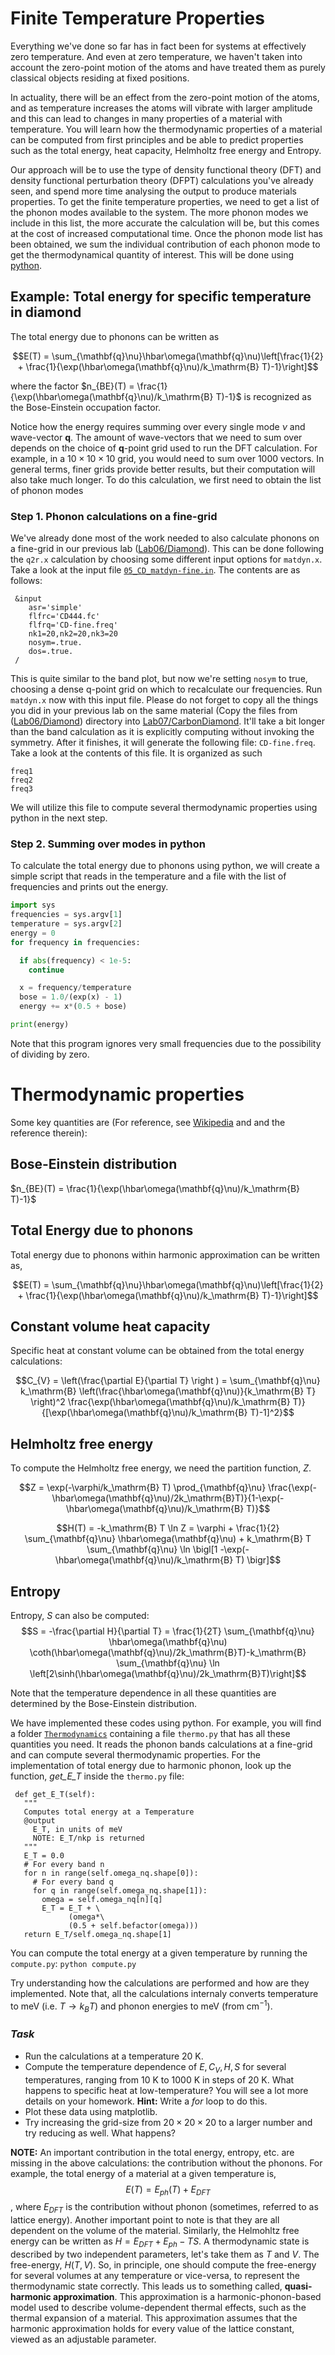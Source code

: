 # Finite Temperature Properties

Everything we've done so far has in fact been for systems at effectively zero temperature. And even at zero temperature, we haven't taken into account the zero-point motion of the atoms and have treated them as purely classical objects residing at fixed positions.

In actuality, there will be an effect from the zero-point motion of the atoms, and as temperature increases the atoms will vibrate with larger amplitude and this can lead to changes in many properties of a material with temperature. You will learn how the thermodynamic properties of a material can be computed from first principles and be able to predict properties such as the total energy, heat capacity, Helmholtz free energy and Entropy.

Our approach will be to use the type of density functional theory (DFT) and density functional perturbation theory (DFPT) calculations you've already seen, and spend more time analysing the output to produce materials properties. To get the finite temperature properties, we need to get a list of the phonon modes available to the system. The more phonon modes we include in this list, the more accurate the calculation will be, but this comes at the cost of increased computational time. Once the phonon mode list has been obtained, we sum the individual contribution of each phonon mode to get the thermodynamical quantity of interest. This will be done using [python](https://www.python.org/).


## Example: Total energy for specific temperature in diamond
The total energy due to phonons can be written as

$$E(T) = \sum_{\mathbf{q}\nu}\hbar\omega(\mathbf{q}\nu)\left[\frac{1}{2} + \frac{1}{\exp(\hbar\omega(\mathbf{q}\nu)/k_\mathrm{B} T)-1}\right]$$

where the factor $n_{BE}(T) = \frac{1}{\exp(\hbar\omega(\mathbf{q}\nu)/k_\mathrm{B} T)-1}$ is recognized as the Bose-Einstein occupation factor.

Notice how the energy requires summing over every single mode $\nu$ and wave-vector $\mathbf{q}$. The amount of wave-vectors that we need to sum over depends on the choice of $\mathbf{q}$-point grid used to run the DFT calculation. For example, in a $10\times10\times10$ grid, you would need to sum over $1000$ vectors. In general terms, finer grids provide better results, but their computation will also take much longer. To do this calculation, we first need to obtain the list of phonon modes

### Step 1. Phonon calculations on a fine-grid

We've already done most of the work needed to also calculate phonons on a fine-grid in our previous lab ([Lab06/Diamond](../lab06/03_CarbonDiamond)). This can be done following the `q2r.x` calculation by choosing some different input options for `matdyn.x`.  Take a look at the input file [`05_CD_matdyn-fine.in`](CarbonDiamond/05_CD_matdyn-fine.in). The contents are as follows:

```
 &input
    asr='simple'
    flfrc='CD444.fc'
    flfrq='CD-fine.freq'
    nk1=20,nk2=20,nk3=20
    nosym=.true.
    dos=.true.
 /
```

This is quite similar to the band plot, but now we're setting `nosym` to true, choosing a dense q-point grid on which to recalculate our frequencies. Run `matdyn.x` now with this input file. Please do not forget to copy all the things you did in your previous lab on the same material (Copy the files from ([Lab06/Diamond](../lab06/03_CarbonDiamond))
directory into [Lab07/CarbonDiamond](lab07/CarbonDiamond). It'll take a bit longer than the band calculation as it is explicitly computing without invoking the symmetry. After it finishes, it will generate the following file: `CD-fine.freq`. Take a look at the contents of this file. It is organized as such

```
freq1
freq2
freq3
```

We will utilize this file to compute several thermodynamic properties using python in the next step.

### Step 2. Summing over modes in python
To calculate the total energy due to phonons using python, we will create a simple script that reads in the temperature and a file with the list of frequencies and prints out the energy.

```python
import sys
frequencies = sys.argv[1]
temperature = sys.argv[2]
energy = 0
for frequency in frequencies:

  if abs(frequency) < 1e-5:
    continue

  x = frequency/temperature
  bose = 1.0/(exp(x) - 1)
  energy += x*(0.5 + bose)

print(energy)
```

Note that this program ignores very small frequencies due to the possibility of dividing by zero.

Thermodynamic properties
=======================
Some key quantities are (For reference, see
[Wikipedia](https://en.wikipedia.org/wiki/Quasi-harmonic_approximation) and
 and the reference therein):

Bose-Einstein distribution
--------------------------

$n_{BE}(T) = \frac{1}{\exp(\hbar\omega(\mathbf{q}\nu)/k_\mathrm{B} T)-1}$

Total Energy due to phonons
---------------------------
Total energy due to phonons within harmonic approximation can be 
written as,

$$E(T) = \sum_{\mathbf{q}\nu}\hbar\omega(\mathbf{q}\nu)\left[\frac{1}{2} + \frac{1}{\exp(\hbar\omega(\mathbf{q}\nu)/k_\mathrm{B} T)-1}\right]$$

Constant volume heat capacity
-----------------------------
Specific heat at constant volume can be obtained from the total 
energy calculations:

$$C_{V} = \left(\frac{\partial E}{\partial T} \right ) = \sum_{\mathbf{q}\nu} k_\mathrm{B} \left(\frac{\hbar\omega(\mathbf{q}\nu)}{k_\mathrm{B} T} \right)^2 \frac{\exp(\hbar\omega(\mathbf{q}\nu)/k_\mathrm{B} T)}{[\exp(\hbar\omega(\mathbf{q}\nu)/k_\mathrm{B} T)-1]^2}$$

Helmholtz free energy
---------------------
To compute the Helmholtz free energy, we need the partition function,
$Z$.

$$Z = \exp(-\varphi/k_\mathrm{B} T) \prod_{\mathbf{q}\nu} \frac{\exp(-\hbar\omega(\mathbf{q}\nu)/2k_\mathrm{B}T)}{1-\exp(-\hbar\omega(\mathbf{q}\nu)/k_\mathrm{B} T)}$$


$$H(T) = -k_\mathrm{B} T \ln Z = \varphi + \frac{1}{2} \sum_{\mathbf{q}\nu} \hbar\omega(\mathbf{q}\nu) + k_\mathrm{B} T \sum_{\mathbf{q}\nu} \ln \bigl[1 -\exp(-\hbar\omega(\mathbf{q}\nu)/k_\mathrm{B} T) \bigr]$$

Entropy
-------
Entropy, $S$ can also be computed:
$$S = -\frac{\partial H}{\partial T} = \frac{1}{2T} \sum_{\mathbf{q}\nu} \hbar\omega(\mathbf{q}\nu) \coth(\hbar\omega(\mathbf{q}\nu)/2k_\mathrm{B}T)-k_\mathrm{B} \sum_{\mathbf{q}\nu} \ln \left[2\sinh(\hbar\omega(\mathbf{q}\nu)/2k_\mathrm{B}T)\right]$$


Note that the temperature dependence in all these quantities are
determined by the Bose-Einstein distribution.


We have implemented these codes using python. For example, you will
find a folder [`Thermodynamics`](03_CarbonDiamond/Thermodynamics)
containing a file `thermo.py` that has all these quantities you need. It reads
the phonon bands calculations at a fine-grid and can compute several
thermodynamic properties. For the implementation of total energy due to
harmonic phonon, look up the function, *get_E_T* inside the `thermo.py` file:

 ```
  def get_E_T(self):
    """
    Computes total energy at a Temperature
    @output
      E_T, in units of meV
      NOTE: E_T/nkp is returned
    """
    E_T = 0.0
    # For every band n
    for n in range(self.omega_nq.shape[0]):
      # For every band q
      for q in range(self.omega_nq.shape[1]):
        omega = self.omega_nq[n][q]
        E_T = E_T + \
              (omega*\
              (0.5 + self.befactor(omega)))
    return E_T/self.omega_nq.shape[1]
```

You can compute the total energy at a given temperature by running
the `compute.py`: `python compute.py`

Try understanding how the calculations are performed and how are
they implemented. Note that, all the calculations internaly
converts temperature to meV (i.e. $T \to k_{B}T$) and phonon
energies to meV (from cm$^{-1}$).

### _Task_

- Run the calculations at a temperature 20 K.
- Compute the temperature dependence of $E, C_{V}, H, S$ for 
  several temperatures, ranging from 10 K to 1000 K in steps
  of 20 K. What happens to specific heat at low-temperature?
  You will see a lot more details on your homework.
  **Hint:** Write a *for* loop to do this.
- Plot these data using matplotlib.
- Try increasing the grid-size from $20\times20\times20$ to a larger number and
  try reducing as well. What happens?


**NOTE:**  An important contribution in the total energy,
entropy, etc. are missing in the above calculations: the
contribution without the phonons. For example, the total energy of
a material at a given temperature is, $$ E(T)= E_{ph}(T) + E_{DFT}$$,
where $E_{DFT}$ is the contribution without phonon (sometimes,
referred to as lattice energy). Another important point to note is
that they are all dependent on the volume of the material.
Similarly, the Helmohltz free energy can be written as $H = E_{DFT}+ E_{ph} - TS$. A thermodynamic state is described by two
independent parameters, let's take them as $T$ and $V$. The
free-energy, $H(T,V)$. So, in principle, one should compute the
free-energy for several volumes at any temperature or vice-versa,
to represent the thermodynamic state correctly. This leads us to
something called, **quasi-harmonic approximation**. This
approximation is a harmonic-phonon-based model used
to describe volume-dependent thermal effects, such as
the thermal expansion of a material. This approximation assumes
that the harmonic approximation holds for every value of the
lattice constant, viewed as an adjustable parameter. 

